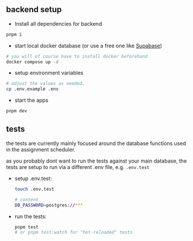 ## backend setup

- Install all dependencies for backend

```bash
pnpm i
```

- start local docker database (or use a free one like [Supabase](https://supabase.com))

```bash
# you will of course have to install docker beforehand
docker compose up -d
```

- setup environment variables

```bash
# adjust the values as needed.
cp .env.example .env
```

- start the apps

```bash
pnpm dev
```

## tests

the tests are currently mainly focused around the database functions used in the assignment scheduler.

as you probably dont want to run the tests against your main database, the tests are setup to run via a different .env file, e.g. `.env.test`

- setup .env.test:

  ```bash
  touch .env.test

  # content 
  DB_PASSWORD=postgres://***
  ```

- run the tests:

  ```bash
  pnpm test
  # or pnpm test:watch for "hot-reloaded" tests
  ```
